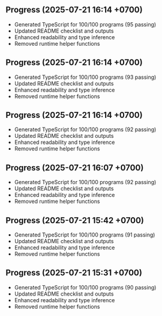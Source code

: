 ## Progress (2025-07-21 16:14 +0700)
- Generated TypeScript for 100/100 programs (95 passing)
- Updated README checklist and outputs
- Enhanced readability and type inference
- Removed runtime helper functions

## Progress (2025-07-21 16:14 +0700)
- Generated TypeScript for 100/100 programs (93 passing)
- Updated README checklist and outputs
- Enhanced readability and type inference
- Removed runtime helper functions
## Progress (2025-07-21 16:14 +0700)
- Generated TypeScript for 100/100 programs (92 passing)
- Updated README checklist and outputs
- Enhanced readability and type inference
- Removed runtime helper functions
## Progress (2025-07-21 16:07 +0700)
- Generated TypeScript for 100/100 programs (92 passing)
- Updated README checklist and outputs
- Enhanced readability and type inference
- Removed runtime helper functions
## Progress (2025-07-21 15:42 +0700)
- Generated TypeScript for 100/100 programs (91 passing)
- Updated README checklist and outputs
- Enhanced readability and type inference
- Removed runtime helper functions
## Progress (2025-07-21 15:31 +0700)
- Generated TypeScript for 100/100 programs (90 passing)
- Updated README checklist and outputs
- Enhanced readability and type inference
- Removed runtime helper functions
